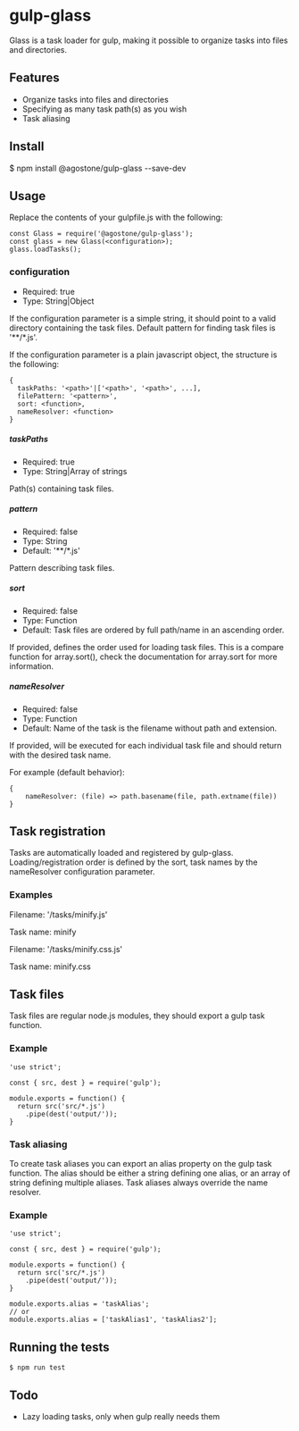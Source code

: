 # gulp-glass
Glass is a task loader for gulp, making it possible to organize tasks into files and directories.

## Features
- Organize tasks into files and directories
- Specifying as many task path(s) as you wish
- Task aliasing

## Install
$ npm install @agostone/gulp-glass --save-dev

## Usage
Replace the contents of your gulpfile.js with the following:
```
const Glass = require('@agostone/gulp-glass');
const glass = new Glass(<configuration>);
glass.loadTasks();
```

### configuration
- Required: true
- Type: String|Object

If the configuration parameter is a simple string, it should point to a valid directory containing the task files.
Default pattern for finding task files is '\**/\*.js'.

If the configuration parameter is a plain javascript object, the structure is the following:
```
{
  taskPaths: '<path>'|['<path>', '<path>', ...],
  filePattern: '<pattern>',
  sort: <function>,
  nameResolver: <function>
}
``` 
##### taskPaths
- Required: true
- Type: String|Array of strings

Path(s) containing task files.

##### pattern
- Required: false
- Type: String
- Default: '\**/\*.js'

Pattern describing task files.

##### sort
- Required: false
- Type: Function
- Default: Task files are ordered by full path/name in an ascending order.

If provided, defines the order used for loading task files.
This is a compare function for array.sort(), check the documentation for array.sort for more information.

##### nameResolver
- Required: false
- Type: Function
- Default: Name of the task is the filename without path and extension.

If provided, will be executed for each individual task file and should return with the desired task name.

For example (default behavior):
```
{
    nameResolver: (file) => path.basename(file, path.extname(file))
}
```

## Task registration
Tasks are automatically loaded and registered by gulp-glass. 
Loading/registration order is defined by the sort, task names by the nameResolver configuration parameter.

### Examples
Filename: '/tasks/minify.js'

Task name: minify

Filename: '/tasks/minify.css.js'

Task name: minify.css

## Task files
Task files are regular node.js modules, they should export a gulp task function.

### Example
```
'use strict';

const { src, dest } = require('gulp');

module.exports = function() {
  return src('src/*.js')
    .pipe(dest('output/'));
}
```

### Task aliasing
To create task aliases you can export an alias property on the gulp task function.
The alias should be either a string defining one alias, or an array of string defining multiple aliases.
Task aliases always override the name resolver.

### Example
```
'use strict';

const { src, dest } = require('gulp');

module.exports = function() {
  return src('src/*.js')
    .pipe(dest('output/'));
}

module.exports.alias = 'taskAlias';
// or
module.exports.alias = ['taskAlias1', 'taskAlias2'];
```
## Running the tests
```
$ npm run test
```

## Todo
- Lazy loading tasks, only when gulp really needs them
